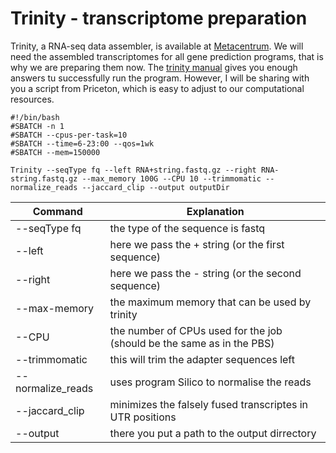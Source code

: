 # Trinity - transcriptome preparation
Trinity, a RNA-seq data assembler, is available at [Metacentrum](https://wiki.metacentrum.cz/wiki/Trinity).
We will need the assembled transcriptomes for all gene prediction programs, that is why we are preparing them now.
The [trinity manual](https://github.com/trinityrnaseq/trinityrnaseq/wiki/Running%20Trinity) gives you enough answers tu successfully run the program. 
However, I will be sharing with you a script from Priceton, which is easy to adjust to our computational resources.

```
#!/bin/bash
#SBATCH -n 1
#SBATCH --cpus-per-task=10
#SBATCH --time=6-23:00 --qos=1wk
#SBATCH --mem=150000

Trinity --seqType fq --left RNA+string.fastq.gz --right RNA-string.fastq.gz --max_memory 100G --CPU 10 --trimmomatic --normalize_reads --jaccard_clip --output outputDir
```
|Command | Explanation|
|---|---|
|--seqType fq|the type of the sequence is fastq|
|--left|here we pass the + string (or the first sequence)|
|--right| here we pass the - string (or the second sequence)|
|--max-memory|the maximum memory that can be used by trinity|
|--CPU|the number of CPUs used for the job (should be the same as in the PBS)|
|--trimmomatic| this will trim the adapter sequences left|
|--normalize_reads|uses program Silico to normalise the reads|
|--jaccard_clip|minimizes the falsely fused transcriptes in UTR positions |
|--output|there you put a path to the output dirrectory|
